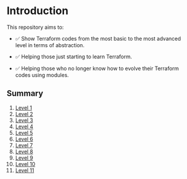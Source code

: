 # Introduction

This repository aims to:

- :white_check_mark: Show Terraform codes from the most basic to the most advanced level in terms of abstraction.

- :white_check_mark: Helping those just starting to learn Terraform.

- :white_check_mark: Helping those who no longer know how to evolve their Terraform codes using modules.

## Summary

1. [Level 1](https://github.com/evairmarinho/terraform-levels/tree/main/level_1)
1. [Level 2](https://github.com/evairmarinho/terraform-levels/tree/main/level_2)
1. [Level 3](https://github.com/evairmarinho/terraform-levels/tree/main/level_3)
1. [Level 4](https://github.com/evairmarinho/terraform-levels/tree/main/level_4)
1. [Level 5](https://github.com/evairmarinho/terraform-levels/tree/main/level_5)
1. [Level 6](https://github.com/evairmarinho/terraform-levels/tree/main/level_6)
1. [Level 7](https://github.com/evairmarinho/terraform-levels/tree/main/level_7)
1. [Level 8](https://github.com/evairmarinho/terraform-levels/tree/main/level_8)
1. [Level 9](https://github.com/evairmarinho/terraform-levels/tree/main/level_9)
1. [Level 10](https://github.com/evairmarinho/terraform-levels/tree/main/level_10)
1. [Level 11](https://github.com/evairmarinho/terraform-levels/tree/main/level_11)
